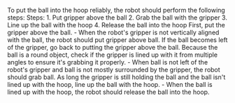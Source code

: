 To put the ball into the hoop reliably, the robot should perform the following steps:
    Steps:  1. Put gripper above the ball  2. Grab the ball with the gripper  3. Line up the ball with the hoop  4. Release the ball into the hoop
    First, put the gripper above the ball.
    - When the robot's gripper is not vertically aligned with the ball, the robot should put gripper above ball.
    If the ball becomes left of the gripper, go back to putting the gripper above the ball. Because the ball is a round object, check if the gripper is lined up with it from multiple angles to ensure it's grabbing it properly.
    - When ball is not left of the robot's gripper and ball is not mostly surrounded by the gripper, the robot should grab ball.
    As long the gripper is still holding the ball and the ball isn't lined up with the hoop, line up the ball with the hoop.
    - When the ball is lined up with the hoop, the robot should release the ball into the hoop.